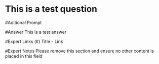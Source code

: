# This is a test question
#Aditional Prompt

#Answer
This is a test answer

#Expert Links
(#) Title - Link

#Expert Notes
Please remove this section and ensure no other content is placed in this field
